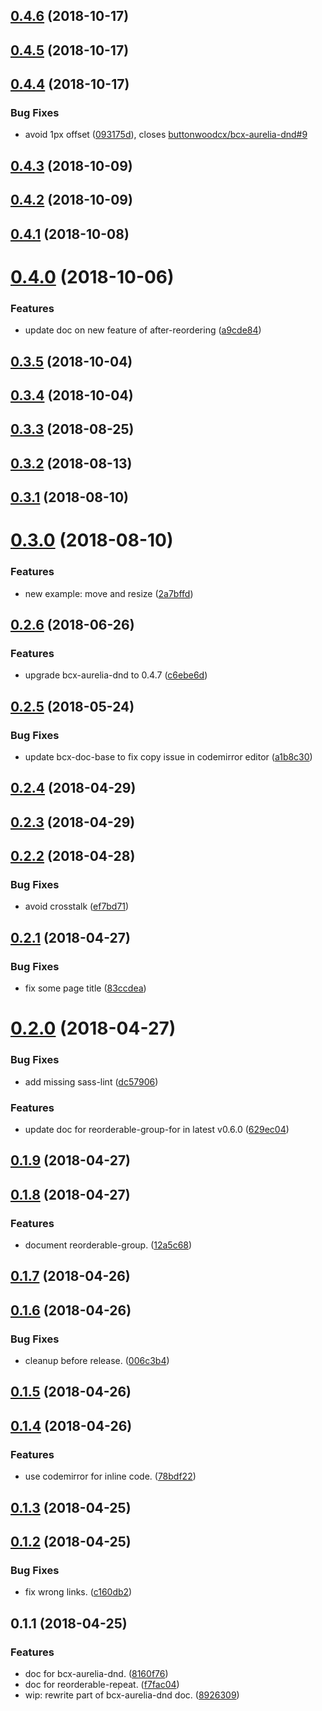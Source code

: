 <a name="0.4.6"></a>
## [0.4.6](https://github.com/buttonwoodcx/doc-bcx-aurelia-dnd/compare/v0.4.5...v0.4.6) (2018-10-17)



<a name="0.4.5"></a>
## [0.4.5](https://github.com/buttonwoodcx/doc-bcx-aurelia-dnd/compare/v0.4.4...v0.4.5) (2018-10-17)



<a name="0.4.4"></a>
## [0.4.4](https://github.com/buttonwoodcx/doc-bcx-aurelia-dnd/compare/v0.4.3...v0.4.4) (2018-10-17)


### Bug Fixes

* avoid 1px offset ([093175d](https://github.com/buttonwoodcx/doc-bcx-aurelia-dnd/commit/093175d)), closes [buttonwoodcx/bcx-aurelia-dnd#9](https://github.com/buttonwoodcx/bcx-aurelia-dnd/issues/9)



<a name="0.4.3"></a>
## [0.4.3](https://github.com/buttonwoodcx/doc-bcx-aurelia-dnd/compare/v0.4.2...v0.4.3) (2018-10-09)



<a name="0.4.2"></a>
## [0.4.2](https://github.com/buttonwoodcx/doc-bcx-aurelia-dnd/compare/v0.4.1...v0.4.2) (2018-10-09)



<a name="0.4.1"></a>
## [0.4.1](https://github.com/buttonwoodcx/doc-bcx-aurelia-dnd/compare/v0.4.0...v0.4.1) (2018-10-08)



<a name="0.4.0"></a>
# [0.4.0](https://github.com/buttonwoodcx/doc-bcx-aurelia-dnd/compare/v0.3.5...v0.4.0) (2018-10-06)


### Features

* update doc on new feature of after-reordering ([a9cde84](https://github.com/buttonwoodcx/doc-bcx-aurelia-dnd/commit/a9cde84))



<a name="0.3.5"></a>
## [0.3.5](https://github.com/buttonwoodcx/doc-bcx-aurelia-dnd/compare/v0.3.4...v0.3.5) (2018-10-04)



<a name="0.3.4"></a>
## [0.3.4](https://github.com/buttonwoodcx/doc-bcx-aurelia-dnd/compare/v0.3.3...v0.3.4) (2018-10-04)



<a name="0.3.3"></a>
## [0.3.3](https://github.com/buttonwoodcx/doc-bcx-aurelia-dnd/compare/v0.3.2...v0.3.3) (2018-08-25)



<a name="0.3.2"></a>
## [0.3.2](https://github.com/buttonwoodcx/doc-bcx-aurelia-dnd/compare/v0.3.1...v0.3.2) (2018-08-13)



<a name="0.3.1"></a>
## [0.3.1](https://github.com/buttonwoodcx/doc-bcx-aurelia-dnd/compare/v0.3.0...v0.3.1) (2018-08-10)



<a name="0.3.0"></a>
# [0.3.0](https://github.com/buttonwoodcx/doc-bcx-aurelia-dnd/compare/v0.2.6...v0.3.0) (2018-08-10)


### Features

* new example: move and resize ([2a7bffd](https://github.com/buttonwoodcx/doc-bcx-aurelia-dnd/commit/2a7bffd))



<a name="0.2.6"></a>
## [0.2.6](https://github.com/buttonwoodcx/doc-bcx-aurelia-dnd/compare/v0.2.5...v0.2.6) (2018-06-26)


### Features

* upgrade bcx-aurelia-dnd to 0.4.7 ([c6ebe6d](https://github.com/buttonwoodcx/doc-bcx-aurelia-dnd/commit/c6ebe6d))



<a name="0.2.5"></a>
## [0.2.5](https://github.com/buttonwoodcx/doc-bcx-aurelia-dnd/compare/v0.2.4...v0.2.5) (2018-05-24)


### Bug Fixes

* update bcx-doc-base to fix copy issue in codemirror editor ([a1b8c30](https://github.com/buttonwoodcx/doc-bcx-aurelia-dnd/commit/a1b8c30))



<a name="0.2.4"></a>
## [0.2.4](https://github.com/buttonwoodcx/doc-bcx-aurelia-dnd/compare/v0.2.3...v0.2.4) (2018-04-29)



<a name="0.2.3"></a>
## [0.2.3](https://github.com/buttonwoodcx/doc-bcx-aurelia-dnd/compare/v0.2.2...v0.2.3) (2018-04-29)



<a name="0.2.2"></a>
## [0.2.2](https://github.com/buttonwoodcx/doc-bcx-aurelia-dnd/compare/v0.2.1...v0.2.2) (2018-04-28)


### Bug Fixes

* avoid crosstalk ([ef7bd71](https://github.com/buttonwoodcx/doc-bcx-aurelia-dnd/commit/ef7bd71))



<a name="0.2.1"></a>
## [0.2.1](https://github.com/buttonwoodcx/doc-bcx-aurelia-dnd/compare/v0.2.0...v0.2.1) (2018-04-27)


### Bug Fixes

* fix some page title ([83ccdea](https://github.com/buttonwoodcx/doc-bcx-aurelia-dnd/commit/83ccdea))



<a name="0.2.0"></a>
# [0.2.0](https://github.com/buttonwoodcx/doc-bcx-aurelia-dnd/compare/v0.1.9...v0.2.0) (2018-04-27)


### Bug Fixes

* add missing sass-lint ([dc57906](https://github.com/buttonwoodcx/doc-bcx-aurelia-dnd/commit/dc57906))


### Features

* update doc for reorderable-group-for in latest v0.6.0 ([629ec04](https://github.com/buttonwoodcx/doc-bcx-aurelia-dnd/commit/629ec04))



<a name="0.1.9"></a>
## [0.1.9](https://github.com/buttonwoodcx/doc-bcx-aurelia-dnd/compare/v0.1.8...v0.1.9) (2018-04-27)



<a name="0.1.8"></a>
## [0.1.8](https://github.com/buttonwoodcx/doc-bcx-aurelia-dnd/compare/v0.1.7...v0.1.8) (2018-04-27)


### Features

* document reorderable-group. ([12a5c68](https://github.com/buttonwoodcx/doc-bcx-aurelia-dnd/commit/12a5c68))



<a name="0.1.7"></a>
## [0.1.7](https://github.com/buttonwoodcx/doc-bcx-aurelia-dnd/compare/v0.1.6...v0.1.7) (2018-04-26)



<a name="0.1.6"></a>
## [0.1.6](https://github.com/buttonwoodcx/doc-bcx-aurelia-dnd/compare/v0.1.5...v0.1.6) (2018-04-26)


### Bug Fixes

* cleanup before release. ([006c3b4](https://github.com/buttonwoodcx/doc-bcx-aurelia-dnd/commit/006c3b4))



<a name="0.1.5"></a>
## [0.1.5](https://github.com/buttonwoodcx/doc-bcx-aurelia-dnd/compare/v0.1.4...v0.1.5) (2018-04-26)



<a name="0.1.4"></a>
## [0.1.4](https://github.com/buttonwoodcx/doc-bcx-aurelia-dnd/compare/v0.1.3...v0.1.4) (2018-04-26)


### Features

* use codemirror for inline code. ([78bdf22](https://github.com/buttonwoodcx/doc-bcx-aurelia-dnd/commit/78bdf22))



<a name="0.1.3"></a>
## [0.1.3](https://github.com/buttonwoodcx/doc-bcx-aurelia-dnd/compare/v0.1.2...v0.1.3) (2018-04-25)



<a name="0.1.2"></a>
## [0.1.2](https://github.com/buttonwoodcx/doc-bcx-aurelia-dnd/compare/v0.1.1...v0.1.2) (2018-04-25)


### Bug Fixes

* fix wrong links. ([c160db2](https://github.com/buttonwoodcx/doc-bcx-aurelia-dnd/commit/c160db2))



<a name="0.1.1"></a>
## 0.1.1 (2018-04-25)


### Features

* doc for bcx-aurelia-dnd. ([8160f76](https://github.com/buttonwoodcx/doc-bcx-aurelia-dnd/commit/8160f76))
* doc for reorderable-repeat. ([f7fac04](https://github.com/buttonwoodcx/doc-bcx-aurelia-dnd/commit/f7fac04))
* wip: rewrite part of bcx-aurelia-dnd doc. ([8926309](https://github.com/buttonwoodcx/doc-bcx-aurelia-dnd/commit/8926309))



